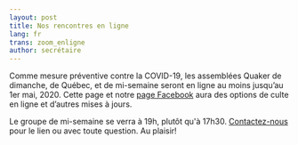 ```yaml
---
layout: post
title: Nos rencontres en ligne
lang: fr
trans: zoom_enligne
author: secrétaire
---
```

Comme mesure préventive contre la COVID-19, les assemblées Quaker de dimanche, de Québec, et de mi-semaine seront en ligne au moins jusqu’au 1er mai, 2020. Cette page et notre [page Facebook](https://www.facebook.com/MontrealQuakers/) aura des options de culte en ligne et d’autres mises à jours.

Le groupe de mi-semaine se verra à 19h, plutôt qu'à 17h30. [Contactez-nous](contact-fr.html) pour le lien ou avec toute question. Au plaisir!
